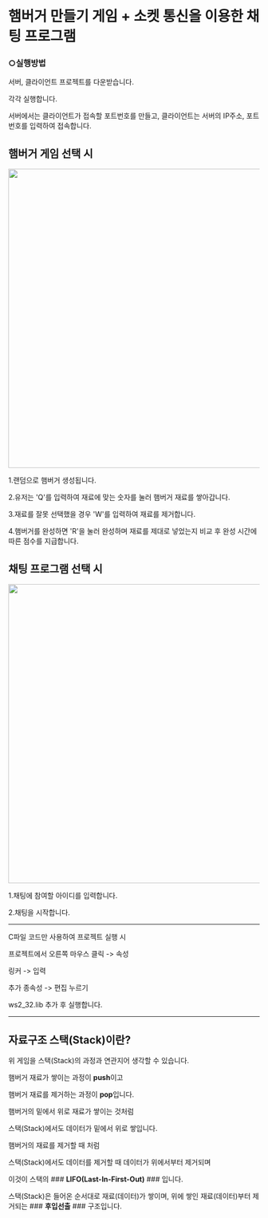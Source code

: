 # 햄버거 만들기 게임 + 소켓 통신을 이용한 채팅 프로그램

### ○실행방법

서버, 클라이언트 프로젝트를 다운받습니다.

각각 실행합니다.

서버에서는 클라이언트가 접속할 포트번호를 만들고, 클라이언트는 서버의 IP주소, 포트번호를 입력하여 접속합니다.


## 햄버거 게임 선택 시 

<div>
<img width="600" src="https://user-images.githubusercontent.com/38197252/57469239-223a2000-72c1-11e9-8fa3-f2782cfebcda.png">
</div> 

1.랜덤으로 햄버거 생성됩니다.

2.유저는 'Q'를 입력하여 재료에 맞는 숫자를 눌러 햄버거 재료를 쌓아갑니다.

3.재료를 잘못 선택했을 경우 'W'를 입력하여 재료를 제거합니다.

4.햄버거를 완성하면 'R'을 눌러 완성하며 재료를 제대로 넣었는지 비교 후 완성 시간에 따른 점수를 지급합니다.



## 채팅 프로그램 선택 시

<div>
<img width="600" src="https://user-images.githubusercontent.com/38197252/57468884-53feb700-72c0-11e9-9b65-a1afeb64660b.png">
</div> 

1.채팅에 참여할 아이디를 입력합니다.

2.채팅을 시작합니다.


************************************
C파일 코드만 사용하여 프로젝트 실행 시

프로젝트에서 오른쪽 마우스 클릭 -> 속성

링커 -> 입력

추가 종속성 -> 편집 누르기

ws2_32.lib 추가 후 실행합니다.


************************************

## 자료구조 스택(Stack)이란?

위 게임을 스택(Stack)의 과정과 연관지어 생각할 수 있습니다.

햄버거 재료가 쌓이는 과정이 **push**이고

햄버거 재료를 제거하는 과정이 **pop**입니다.

햄버거의 밑에서 위로 재료가 쌓이는 것처럼

스택(Stack)에서도 데이터가 밑에서 위로 쌓입니다.

햄버거의 재료를 제거할 때 처럼

스택(Stack)에서도 데이터를 제거할 때 데이터가 위에서부터 제거되며

이것이 스택의 ### **LIFO(Last-In-First-Out)** ### 입니다.

스택(Stack)은 들어온 순서대로 재료(데이터)가 쌓이며, 위에 쌓인 재료(데이터)부터 제거되는 ### **후입선출** ### 구조입니다.
